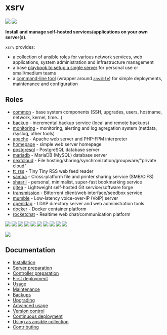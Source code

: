 # xsrv

[![](https://gitlab.com/nodiscc/xsrv/badges/master/pipeline.svg)](https://gitlab.com/nodiscc/xsrv/-/pipelines)
[![](https://bestpractices.coreinfrastructure.org/projects/3647/badge)](https://bestpractices.coreinfrastructure.org/projects/3647)

**Install and manage self-hosted services/applications on your own server(s).**

`xsrv` provides:

- a collection of ansible [roles](#roles) for various network services, web applications, system administration and infrastructure management
- a base [playbook to setup a single server](installation/first-deployment.md) for personal use or small/medium teams
- a [command-line tool](usage.md) (wrapper around  [`ansible`](https://en.wikipedia.org/wiki/Ansible_%28software%29)) for simple deployments, maintenance and configuration

## Roles

- [common](https://gitlab.com/nodiscc/xsrv/-/tree/master/roles/common) - base system components (SSH, upgrades, users, hostname, network, kernel, time...)
- [backup](https://gitlab.com/nodiscc/xsrv/-/tree/master/roles/backup) - incremental backup service (local and remote backups)
- [monitoring](https://gitlab.com/nodiscc/xsrv/-/tree/master/roles/monitoring) - monitoring, alerting and log agregation system (netdata, rsyslog, other tools)
- [apache](https://gitlab.com/nodiscc/xsrv/-/tree/master/roles/apache) - Apache web server and PHP-FPM interpreter
- [homepage](https://gitlab.com/nodiscc/xsrv/-/tree/master/roles/homepage) - simple web server homepage
- [postgresql](https://gitlab.com/nodiscc/xsrv/-/tree/master/roles/postgresql) - PostgreSQL database server
- [mariadb](https://gitlab.com/nodiscc/xsrv/-/tree/master/roles/mariadb) - MariaDB (MySQL) database server
- [nextcloud](https://gitlab.com/nodiscc/xsrv/-/tree/master/roles/nextcloud) - File hosting/sharing/synchronization/groupware/"private cloud"
- [tt_rss](https://gitlab.com/nodiscc/xsrv/-/tree/master/roles/tt_rss) - Tiny Tiny RSS web feed reader
- [samba](https://gitlab.com/nodiscc/xsrv/-/tree/master/roles/samba) - Cross-platform file and printer sharing service (SMB/CIFS)
- [shaarli](https://gitlab.com/nodiscc/xsrv/-/tree/master/roles/shaarli) - personal, minimalist, super-fast bookmarking service
- [gitea](https://gitlab.com/nodiscc/xsrv/-/tree/master/roles/gitea) - Lightweight self-hosted Git service/software forge
- [transmission](https://gitlab.com/nodiscc/xsrv/-/tree/master/roles/transmission) - Bittorrent client/web interface/seedbox service
- [mumble](https://gitlab.com/nodiscc/xsrv/-/tree/master/roles/mumble) - Low-latency voice-over-IP (VoIP) server
- [openldap](https://gitlab.com/nodiscc/xsrv/-/tree/master/roles/openldap) - LDAP directory server and web administration tools
- [docker](https://gitlab.com/nodiscc/xsrv/-/tree/master/roles/docker) - Docker container platform
- [rocketchat](https://gitlab.com/nodiscc/xsrv/-/tree/master/roles/rocketchat) - Realtime web chat/communication platform

[![](https://screenshots.debian.net/screenshots/000/015/229/thumb.png)](roles/monitoring)
[![](https://i.imgur.com/PPVIb6V.png)](roles/nextcloud)
[![](https://i.imgur.com/UoKs3x1.png)](roles/tt_rss)
[![](https://i.imgur.com/8wEBRSG.png)](roles/shaarli)
[![](https://i.imgur.com/Rks90zV.png)](roles/gitea)
[![](https://i.imgur.com/blWO4LL.png)](roles/transmission)
[![](https://i.imgur.com/jYSU9zC.png)](roles/mumble)
[![](https://screenshots.debian.net/screenshots/000/006/946/thumb.png)](roles/openldap)
[![](https://i.imgur.com/OL7RZXb.png)](roles/rocketchat)
[![](https://i.imgur.com/3ZwPVQNs.png)](roles/homepage)

[![](https://asciinema.org/a/kGt6mVg3GxFlDPXwagiwg4Laq.svg)](https://asciinema.org/a/kGt6mVg3GxFlDPXwagiwg4Laq)

## Documentation

- [Installation](installation.md)
- [Server preparation](installation/server-preparation.md)
- [Controller preparation](installation/controller-preparation.md)
- [First deployment](installation/first-deployment.md)
- [Usage](usage.md)
- [Maintenance](maintenance.md)
- [Backups](maintenance/backups.md)
- [Upgrading](maintenance/upgrading.md)
- [Advanced usage](advanced.md)
- [Version control](advanced/version-control.md)
- [Continuous deployment](advanced/continuous-deployment.md)
- [Using as ansible collection](advanced/using-as-ansible-collection.md)
- [Contributing](contributing.md)

